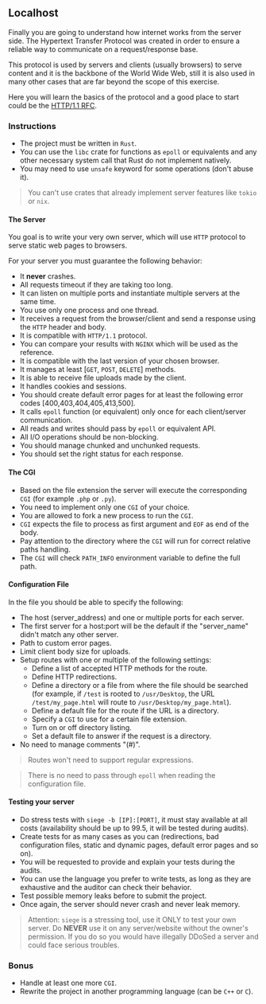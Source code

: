 ## Localhost

Finally you are going to understand how internet works from the server side. The Hypertext Transfer Protocol was created in order to ensure a reliable way to communicate on a request/response base.

This protocol is used by servers and clients (usually browsers) to serve content and it is the backbone of the World Wide Web, still it is also used in many other cases that are far beyond the scope of this exercise.

Here you will learn the basics of the protocol and a good place to start could be the [HTTP/1.1 RFC](https://www.rfc-editor.org/rfc/rfc9112.html).


### Instructions

- The project must be written in `Rust`.
- You can use the `libc` crate for functions as `epoll` or equivalents and any other necessary system call that Rust do not implement natively.
- You may need to use `unsafe` keyword for some operations (don't abuse it).

> You can't use crates that already implement server features like `tokio` or `nix`.

#### The Server

You goal is to write your very own server, which will use `HTTP` protocol to serve static web pages to browsers.

For your server you must guarantee the following behavior:
- It **never** crashes.
- All requests timeout if they are taking too long.
- It can listen on multiple ports and instantiate multiple servers at the same time.
- You use only one process and one thread.
- It receives a request from the browser/client and send a response using the `HTTP` header and body.
- It is compatible with `HTTP/1.1` protocol.
- You can compare your results with `NGINX` which will be used as the reference.
- It is compatible with the last version of your chosen browser.
- It manages at least [`GET`, `POST`, `DELETE`] methods.
- It is able to receive file uploads made by the client.
- It handles cookies and sessions.
- You should create default error pages for at least the following error codes [400,403,404,405,413,500].
- It calls `epoll` function (or equivalent) only once for each client/server communication.
- All reads and writes should pass by `epoll` or equivalent API.
- All I/O operations should be non-blocking.
- You should manage chunked and unchunked requests.
- You should set the right status for each response.

#### The CGI
- Based on the file extension the server will execute the corresponding `CGI` (for example `.php` or `.py`).
- You need to implement only one `CGI` of your choice.
- You are allowed to fork a new process to run the `CGI`.
- `CGI` expects the file to process as first argument and `EOF` as end of the body.
- Pay attention to the directory where the `CGI` will run for correct relative paths handling.
- The `CGI` will check `PATH_INFO` environment variable to define the full path.
	
#### Configuration File

In the file you should be able to specify the following:

- The host (server_address) and one or multiple ports for each server.
- The first server for a host:port will be the default if the "server_name" didn't match any other server.
- Path to custom error pages.
- Limit client body size for uploads.
- Setup routes with one or multiple of the following settings:
  - Define a list of accepted HTTP methods for the route.
  - Define HTTP redirections.
  - Define a directory or a file from where the file should be searched (for example, if `/test` is rooted to `/usr/Desktop`, the URL `/test/my_page.html` will route to `/usr/Desktop/my_page.html`).
  - Define a default file for the route if the URL is a directory.
  - Specify a `CGI` to use for a certain file extension.
  - Turn on or off directory listing.
  - Set a default file to answer if the request is a directory.
- No need to manage comments "(#)".

> Routes won't need to support regular expressions.

> There is no need to pass through `epoll` when reading the configuration file.

#### Testing your server
- Do stress tests with `siege -b [IP]:[PORT]`, it must stay available at all costs (availability should be up to 99.5, it will be tested during audits).
- Create tests for as many cases as you can (redirections, bad configuration files, static and dynamic pages, default error pages and so on).
- You will be requested to provide and explain your tests during the audits.
- You can use the language you prefer to write tests, as long as they are exhaustive and the auditor can check their behavior.
- Test possible memory leaks before to submit the project.
- Once again, the server should never crash and never leak memory.

> Attention: `siege` is a stressing tool, use it ONLY to test your own server. Do **NEVER** use it on any server/website without the owner's permission. If you do so you would have illegally DDoSed a server and could face serious troubles.

### Bonus
- Handle at least one more `CGI`.
- Rewrite the project in another programming language (can be `C++` or `C`).

